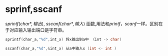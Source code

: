 # sprinf,sscanf

$sprintf(char*,输出)$, $sscanf(char*,输入)$ 函数,用法和$printf$，$scanf$一样。区别在于对应输入输出端口是字符串。 

```C++
sprintf(char_a,"%d",int_x) 将x输出到a中 （int -> char)

sscanf(char_a,"%d",&int_x) 从a中输入x (int <- int )
```


